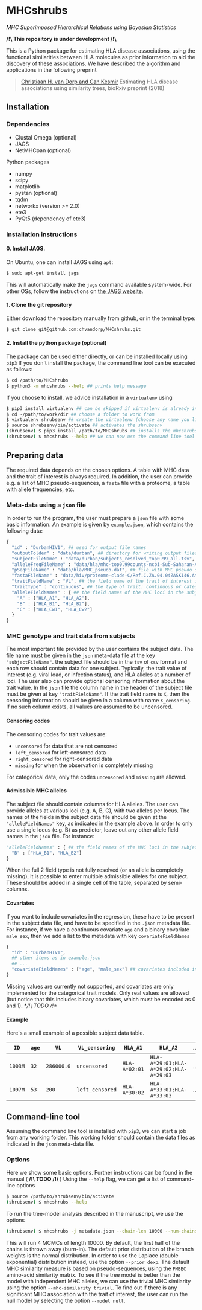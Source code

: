 # MHCshrubs
*MHC Superimposed Hierarchical Relations using Bayesian Statistics*

<b> /!\ This repository is under development /!\ </b>

This is a Python package for estimating HLA disease associations,
using the functional similarities between HLA molecules as prior information to aid the discovery of these associations.
We have described the algorithm and applications in the following preprint

> [Christiaan H. van Dorp and Can Kesmir](https://doi.org/10.1101/408302) Estimating HLA disease associations using similarity trees, bioRxiv preprint (2018)

## Installation

### Dependencies

* Clustal Omega (optional)
* JAGS
* NetMHCpan (optional)

Python packages

* numpy
* scipy
* matplotlib
* pystan (optional)
* tqdm
* networkx (version >= 2.0)
* ete3
* PyQt5 (dependency of ete3)

### Installation instructions

#### 0. Install JAGS.
On Ubuntu, one can install JAGS using `apt`:

```bash
$ sudo apt-get install jags
```

This will automatically make the `jags` command available system-wide.
For other OSs, follow the instructions on
[the JAGS website](http://mcmc-jags.sourceforge.net/).

#### 1. Clone the git repository
Either download the repository manually from github, or in the terminal type:

```bash
$ git clone git@github.com:chvandorp/MHCshrubs.git
```

#### 2. Install the python package (optional)
The package can be used either directly, or can be installed locally using `pip3`
If you don't install the package, the command line tool can be executed as follows:

```bash
$ cd /path/to/MHCshrubs
$ python3 -m mhcshrubs --help ## prints help message
```

If you choose to install, we advice installation in a `virtualenv` using

```bash
$ pip3 install virtualenv ## can be skipped if virtualenv is already installed
$ cd ~/path/to/work/dir ## choose a folder to work from
$ virtualenv shrubsenv ## create the virtualenv (choose any name you like)
$ source shrubsenv/bin/activate ## activates the shrubsenv
(shrubsenv) $ pip3 install /path/to/MHCshrubs ## installs the mhcshrubs package
(shrubsenv) $ mhcshrubs --help ## we can now use the command line tool
```

## Preparing data
The required data depends on the chosen options.
A table with MHC data and the trait of interest is always required.
In addition, the user can provide e.g. a list of MHC pseudo-sequences,
a `fasta` file with a proteome, a table with allele frequencies, etc.

### Meta-data using a `json` file
In order to run the program, the user must prepare a `json` file with some
basic information. An example is given by `example.json`, which contains the
following data:

```python
{
  "id" : "DurbanHIV1", ## used for output file names
  "outputFolder" : "data/durban", ## directory for writing output files
  "subjectFileName" : "data/durban/subjects_resolved_top0.99_all.tsv", ## file with subject data
  "alleleFreqFileName" : "data/hla/mhc-top0.99counts-ncbi-Sub-Saharan-Africa.tsv", ## file with allele counts
  "pSeqFileName" : "data/hla/MHC_pseudo.dat", ## file with MHC pseudo sequences
  "fastaFileName" : "data/hiv/proteome-clade-C/Ref.C.ZA.04.04ZASK146.AY772699.fasta", ## file with a pathogen's proteome
  "traitFieldName" : "VL", ## the field name of the trait of interest in the subject file
  "traitType" : "continuous", ## the type of trait: continuous or categorical
  "alleleFieldNames" : { ## the field names of the MHC loci in the subject file
    "A" : ["HLA_A1", "HLA_A2"],
    "B" : ["HLA_B1", "HLA_B2"],
    "C" : ["HLA_Cw1", "HLA_Cw2"]
  }
}
```

### MHC genotype and trait data from subjects

The most important file provided by the user contains the subject data. The file name must be given in the `json` meta-data file at the key `"subjectFileName"`. the subject file should be in the
`tsv` of `csv` format and each row should contain data for one
subject. Typically, the trait value of interest (e.g. viral load, or infection status), and HLA alleles at
a number of loci. The user also can provide optional censoring
information about the trait value. In the `json` file the column
name in the header of the subject file must be given at key
`"traitFieldName"`. If the trait field name is `X`,
then the censoring information should be given in a column with
name `X_censoring`. If no such column exists, all values are
assumed to be uncensored.

#### Censoring codes

The censoring codes for trait values are:
* `uncensored` for data that are not censored
* `left_censored` for left-censored data
* `right_censored` for right-censored data
* `missing` for when the observation is completely missing

For categorical data, only the codes `uncensored` and `missing` are allowed.

#### Admissible MHC alleles

The subject file should contain columns for HLA alleles. The user
can provide alleles at various loci (e.g. A, B, C), with two alleles per locus.
The names of the fields in the subject data file should be given at the `"alleleFieldNames"` key,
as indicated in the example above.
In order to only use a single locus (e.g. B) as predictor, leave out any other allele field names
in the `json` file. For instance:

```python
"alleleFieldNames" : { ## the field names of the MHC loci in the subject file
  "B" : ["HLA_B1", "HLA_B2"]
}
```

When the full 2 field type is not fully resolved (or an allele is completely missing), it is possible to enter multiple admissible alleles for one subject. These should be added in a single cell of the table, separated by semi-columns.

#### Covariates

If you want to include covariates in the regression, these have to
be present in the subject data file, and have to be specified in the
`.json` metadata file. For instance, if we have a continuous covariate `age` and a binary covariate `male_sex`, then we add a list to the metadata with key `covariateFieldNames`

```python
{
  "id" : "DurbanHIV1",
  ## other items as in example.json
  ## ...
  "covariateFieldNames" : ["age", "male_sex"] ## covariates included in the regression
}
```

Missing values are currently not supported, and covariates are only implemented for the categorical trait models. Only real values are allowed (but notice that this includes binary covariates, which must be encoded as 0 and 1). **/!\ TODO /!\**

#### Example

Here's a small example of a possible subject data table.

| `ID`    | `age` | `VL`       | `VL_censoring` | `HLA_A1`      | `HLA_A2` | ... |
|---------|-----|------------|----------------|---------------|----------|-----|
| `1003M` | `32`  | `286000.0` | `uncensored`   | `HLA-A*02:01` | `HLA-A*29:01;HLA-A*29:02;HLA-A*29:03` | ... |
| `1097M` | `53`  | `200`      | `left_censored`| `HLA-A*30:02` | `HLA-A*33:01;HLA-A*33:03` | ... |

## Command-line tool

Assuming the command line tool is installed with `pip3`, we can start a job
from any working folder. This working folder should contain the data files
as indicated in the `json` meta-data file.

### Options

Here we show some basic options. Further instructions can be found in the
manual (<b> /!\ TODO /!\ </b>)
Using the `--help` flag, we can get a list of command-line options

```bash
$ source /path/to/shrubsenv/bin/activate
(shrubsenv) $ mhcshrubs --help
```

To run the tree-model analysis described in the manuscript, we use the options
```bash
(shrubsenv) $ mhcshrubs -j metadata.json --chain-len 10000 --num-chains 4
```
This will run 4 MCMCs of length 10000. By default, the first half of the chains
is thrown away (burn-in). The default prior distribution of the branch weights
is the normal distribution. In order to use the Laplace (double exponential)
distribution instead, use the option `--prior dexp`.
The default MHC similarity measure is based on pseudo-sequences, using the
`PMBEC` amino-acid similarity matrix.
To see if the tree model is better than the model with independent MHC alleles,
we can use the trivial MHC similarity using the option `--mhc-similarity trivial`.
To find out if there is any significant MHC association with the trait of interest,
the user can run the null model by selecting the option `--model null`.
